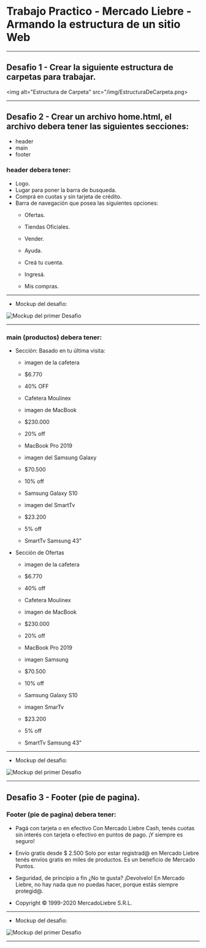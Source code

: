 # Trabajo Practico - Mercado Liebre - Armando la  estructura de un sitio Web

**************************************************************************** 

## Desafio 1 - Crear la siguiente estructura de carpetas para trabajar.

<img alt="Estructura de Carpeta" src="/img/EstructuraDeCarpeta.png>

*****************************************************************************

## Desafio 2 - Crear un archivo home.html, el archivo debera tener las siguientes secciones:

- header
- main
- footer

### header debera tener:
- Logo.
- Lugar para poner la barra de busqueda.
- Comprá en cuotas y sin tarjeta de crédito.
- Barra de navegación que posea las siguientes opciones:
     - Ofertas.
     - Tiendas Oficiales.
     - Vender.
     - Ayuda.

     - Creá tu cuenta.
     - Ingresá.
     - Mis compras.

**********************************************************************************************
- Mockup del desafio:

<img alt="Mockup del primer Desafio" src="/img/Mockup-estructuraDeUnSitioWeb.png">    

***********************************************************************************************

### main (productos) debera tener:
- Sección: Basado en tu última visita:
     - imagen de la cafetera
     - $6.770
     - 40% OFF
     - Cafetera Moulinex

     - imagen de MacBook
     - $230.000
     - 20% off
     - MacBook Pro 2019

     - imagen del Samsung Galaxy
     - $70.500
     - 10% off
     - Samsung Galaxy S10

     - imagen del SmartTv
     - $23.200
     - 5% off
     - SmartTv Samsung 43"
- Sección de Ofertas
     - imagen de la cafetera
     - $6.770
     - 40% off
     - Cafetera Moulinex

     - imagen de MacBook
     - $230.000
     - 20% off
     - MacBook Pro 2019

     - imagen Samsung
     - $70.500
     - 10% off
     - Samsung Galaxy S10

     - imagen SmarTv
     - $23.200
     - 5% off
     - SmartTv Samsung 43"

************************************************************************************************
- Mockup del desafio:

<img alt="Mockup del primer Desafio" src="./img/mockup-estructuraDeUnSitioWeb-2.png">

************************************************************************************************

## Desafio 3 - Footer (pie de pagina).

### Footer (pie de pagina) debera tener:
- Pagá con tarjeta o en efectivo
Con Mercado Liebre Cash, tenés cuotas sin interés con tarjeta o efectivo en
puntos de pago. ¡Y siempre es seguro!

- Envío gratis desde $ 2.500
Solo por estar registrad@ en Mercado Liebre tenés envíos gratis en miles de
productos. Es un beneficio de Mercado Puntos. 

- Seguridad, de principio a fin
¿No te gusta? ¡Devolvelo! En Mercado Liebre, no hay nada que no puedas hacer,
porque estás siempre protegid@.

- Copyright © 1999-2020 MercadoLiebre S.R.L.

************************************************************************************************
- Mockup del desafio:

<img alt="Mockup del primer Desafio" src="/img/mockup-estructuraDeUnSitioWeb-3.png">

*************************************************************************************************